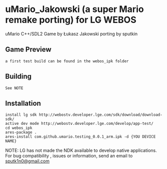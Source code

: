 # uMario_Jakowski (a super Mario remake porting) for LG WEBOS

uMario C++/SDL2 Game by Łukasz Jakowski
porting by sputkin

## Game Preview

    a first test build can be found in the webos_ipk folder


## Building 

    See NOTE

## Installation

    install lg sdk http://webostv.developer.lge.com/sdk/download/download-sdk/
    active dev mode http://webostv.developer.lge.com/develop/app-test/
    cd webos_ipk
    ares-package .
    ares-install com.github.umario.testing_0.0.1_arm.ipk -d {YOU DEVICE NAME}


NOTE: LG has not made the NDK available to develop native applications. For bug compatibility , issues or information, send an email to sputk1n0@gmail.com
